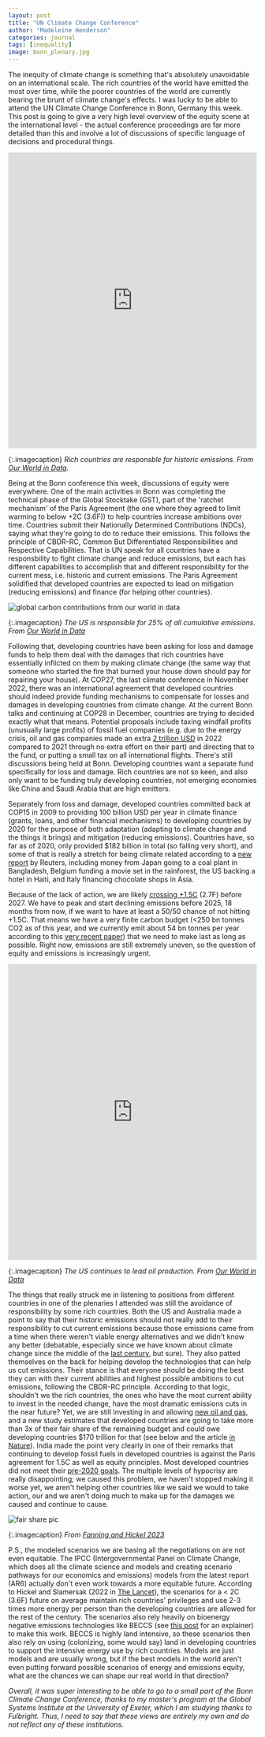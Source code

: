 ```yaml
---
layout: post
title: "UN Climate Change Conference"
author: "Madeleine Henderson"
categories: journal
tags: [inequality]
image: bonn_plenary.jpg
---
```


The inequity of climate change is something that's absolutely unavoidable on an international scale. The rich countries of the world have emitted the most over time, while the poorer countries of the world are currently bearing the brunt of climate change's effects. I was lucky to be able to attend the UN Climate Change Conference in Bonn, Germany this week. This post is going to give a very high level overview of the equity scene at the international level - the actual conference proceedings are far more detailed than this and involve a lot of discussions of specific language of decisions and procedural things.

<iframe src="https://ourworldindata.org/grapher/annual-co2-emissions-per-country?time=1750..2021&country=Low-income+countries~Lower-middle-income+countries~Upper-middle-income+countries~High-income+countries" loading="lazy" style="width: 100%; height: 600px; border: 0px none;"></iframe>

{:.imagecaption}
_Rich countries are responsble for historic emissions. From [Our World in Data](https://ourworldindata.org/co2-emissions)._


Being at the Bonn conference this week, discussions of equity were everywhere. One of the main activities in Bonn was completing the technical phase of the Global Stocktake (GST), part of the 'ratchet mechanism' of the Paris Agreement (the one where they agreed to limit warming to below +2C (3.6F)) to help countries increase ambitions over time. Countries submit their Nationally Determined Contributions (NDCs), saying what they're going to do to reduce their emissions. This follows the principle of CBDR-RC, Common But Differentiated Responsibilities and Respective Capabilities. That is UN speak for all countries have a responsbility to fight climate change and reduce emissions, but each has different capabilities to accomplish that and different responsibility for the current mess, i.e. historic and current emissions. The Paris Agreement solidified that developed countries are expected to lead on mitigation (reducing emissions) and finance (for helping other countries). 

![global carbon contributions from our world in data](assets\img\Cumulative-CO2-treemap.png)

{:.imagecaption}
_The US is responsible for 25% of all cumulative emissions. From [Our World in Data](https://ourworldindata.org/co2-emissions)_

Following that, developing countries have been asking for loss and damage funds to help them deal with the damages that rich countries have essentially inflicted on them by making climate change (the same way that someone who started the fire that burned your house down should pay for repairing your house). At COP27, the last climate conference in November 2022, there was an international agreement that  developed countries should indeed provide funding mechanisms to compensate for losses and damages in developing countries from climate change. At the current Bonn talks and continuing at COP28 in December, countries are trying to decided exactly what that means. Potential proposals include taxing windfall profits (unusually large profits) of fossil fuel companies (e.g. due to the energy crisis, oil and gas companies made an extra [2 trillion USD](https://iea.blob.core.windows.net/assets/fe7c251b-8651-4d3a-8362-0ffe3e50d37b/Executivesummary_WorldEnergyOutlook2022.pdf) in 2022 compared to 2021 through no extra effort on their part) and directing that to the fund, or putting a small tax on all international flights. There's still discussions being held at Bonn. Developing countries want a separate fund specifically for loss and damage. Rich countries are not so keen, and also only want to be funding truly developing countries, not emerging economies like China and Saudi Arabia that are high emitters. 

Separately from loss and damage, developed countries committed back at COP15 in 2009 to providing 100 billion USD per year in climate finance (grants, loans, and other financial mechanisms) to developing countries by 2020 for the purpose of both adaptation (adapting to climate change and the things it brings) and mitigation (reducing emissions). Countries have, so far as of 2020, only provided $182 billion in total (so falling very short), and some of that is really a stretch for being climate related according to a [new report](https://www.reuters.com/investigates/special-report/climate-change-finance) by Reuters, including money from Japan going to a coal plant in Bangladesh, Belgium funding a movie set in the rainforest, the US backing a hotel in Haiti, and Italy financing chocolate shops in Asia. 

Because of the lack of action, we are likely [crossing +1.5C](https://www.bbc.co.uk/news/science-environment-65602293) (2.7F) before 2027. We have to peak and start declining emissions before 2025, 18 months from now, if we want to have at least a 50/50 chance of not hitting +1.5C. That means we have a very finite carbon budget (<250 bn tonnes CO2 as of this year, and we currently emit about 54 bn tonnes per year according to this [very recent paper](https://essd.copernicus.org/articles/15/2295/2023/)) that we need to make last as long as possible. Right now, emissions are still extremely uneven, so the question of equity and emissions is increasingly urgent.

<iframe src="https://ourworldindata.org/grapher/oil-production-by-country?time=earliest..2021" loading="lazy" style="width: 100%; height: 600px; border: 0px none;"></iframe>

{:.imagecaption}
_The US continues to lead oil production. From [Our World in Data](https://ourworldindata.org/fossil-fuels)_

The things that really struck me in listening to positions from different countries in one of the plenaries I attended was still the avoidance of responsibility by some rich countries. Both the US and Australia made a point to say that their historic emissions should not really add to their responsibility to cut current emissions because those emissions came from a time when there weren't viable energy alternatives and we didn't know any better (debatable, especially since we have known about climate change since the middle of the [last century](https://eu.usatoday.com/story/news/nation/2023/06/10/timeline-of-climate-change-what-humanity-knew-and-when/70273996007/), but sure). They also patted themselves on the back for helping develop the technologies that can help us cut emissions. Their stance is that everyone should be doing the best they can with their current abilities and highest possible ambitions to cut emissions, following the CBDR-RC principle. According to that logic, shouldn't we the rich countries, the ones who have the most current ability to invest in the needed change, have the most dramatic emissions cuts in the near future? Yet, we are still investing in and allowing [new oil and gas](https://eu.usatoday.com/story/news/nation/2022/08/18/climate-change-inflation-reduction-act-oil-gas/7837956001/), and a new study estimates that developed countries are going to take more than 3x of their fair share of the remaining budget and could owe developing countries $170 trillion for that (see below and the article [in Nature](https://www.nature.com/articles/s41893-023-01130-8)). India made the point very clearly in one of their remarks that continuing to develop fossil fuels in developed countries is against the Paris agreement for 1.5C as well as equity principles. Most developed countries did not meet their [pre-2020 goals](https://www.ceew.in/publications/pre-2020-climate-commitment-gaps-of-developed-nations). The multiple levels of hypocrisy are really disappointing; we caused this problem, we haven't stopped making it worse yet, we aren't helping other countries like we said we would to take action, our and we aren't doing much to make up for the damages we caused and continue to cause. 

![fair share pic](assets\img\fair_share.webp)

{:.imagecaption}
_From [Fanning and Hickel 2023](https://www.nature.com/articles/s41893-023-01130-8)_
 
P.S., the modeled scenarios we are basing all the negotiations on are not even equitable. The IPCC (Intergovernmental Panel on Climate Change, which does all the climate science and models and creating scenario pathways for our economics and emissions) models from the latest report (AR6) actually don't even work towards a more equitable future. According to Hickel and Slamersak (2022 in [The Lancet](https://www.thelancet.com/journals/lanplh/article/PIIS2542-5196(22)00092-4/fulltext)), the scenarios for a < 2C (3.6F) future on average maintain rich countries' privileges and use 2-3 times more energy per person than the developing countries  are allowed for the rest of the century. The scenarios also rely heavily on bioenergy negative emissions technologies like BECCS (see [this post](https://ml-henderson.github.io/term1_week4) for an explainer) to make this work. BECCS is highly land intensive, so these scenarios then also rely on using (colonizing, some would say) land in developing countries to support the intensive energy use by rich countries. Models are just models and are usually wrong, but if the best models in the world aren't even putting forward possible scenarios of energy and emissions equity, what are the chances we can shape our real world in that direction? 

_Overall, it was super interesting to be able to go to a small part of the Bonn Climate Change Conference, thanks to my master's program at the Global Systems Institute at the University of Exeter, which I am studying thanks to Fulbright. Thus, I need to say that these views are entirely my own and do not reflect any of these institutions._